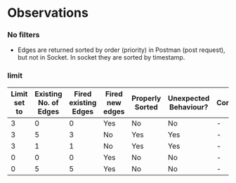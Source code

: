 # Observations

### No filters

- Edges are returned sorted by order (priority) in Postman (post request), but not in Socket. In socket they are sorted by timestamp.

### limit

Limit set to | Existing No. of Edges | Fired existing Edges | Fired new edges | Properly Sorted | Unexpected Behaviour? | Comment
-- | -- | -- | -- | -- | -- | --
3 | 0 | 0 | Yes | No  | No | -
3 | 5 | 3 | No  | Yes | Yes| -
3 | 1 | 1 | No  | Yes | Yes| -
0 | 0 | 0 | Yes | No  | No | -
0 | 5 | 5 | Yes | No  | No | -

